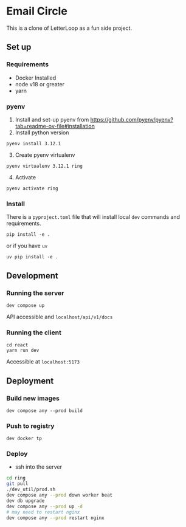 # Email Circle
This is a clone of LetterLoop as a fun side project.

## Set up
### Requirements
- Docker Installed
- node v18 or greater
- yarn
### pyenv

1. Install and set-up pyenv from https://github.com/pyenv/pyenv?tab=readme-ov-file#installation
2. Install python version
```
pyenv install 3.12.1
```
3. Create pyenv virtualenv
```
pyenv virtualenv 3.12.1 ring
```
4. Activate
```
pyenv activate ring
```

### Install
There is a `pyproject.toml` file that will install local `dev` commands and requirements.
```
pip install -e .
```
or if you have `uv`
```
uv pip install -e .
```

## Development
### Running the server
```
dev compose up
```
API accessible and `localhost/api/v1/docs`
### Running the client
```
cd react
yarn run dev
```
Accessible at `localhost:5173`

## Deployment
### Build new images
```
dev compose any --prod build
```
### Push to registry
```
dev docker tp
```
### Deploy
- ssh into the server

```bash
cd ring
git pull
./dev_util/prod.sh
dev compose any --prod down worker beat
dev db upgrade
dev compose any --prod up -d
# may need to restart nginx
dev compose any --prod restart nginx
```